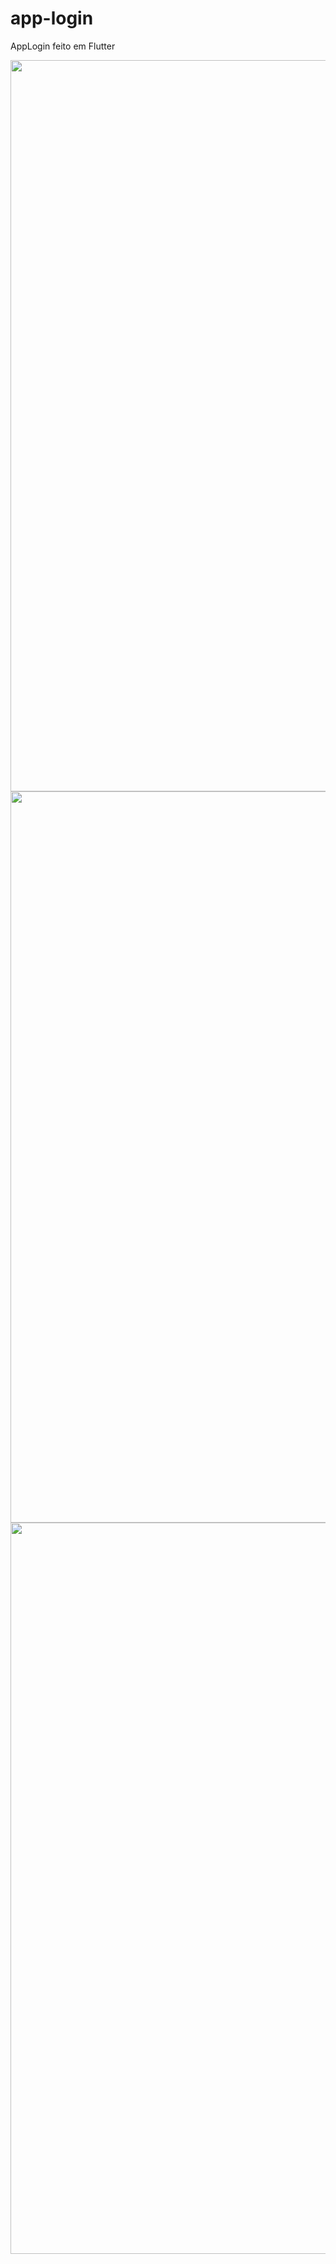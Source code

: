 # app-login
AppLogin feito em Flutter

<img src="https://user-images.githubusercontent.com/55992886/104612541-13466c00-5665-11eb-99a1-c3e159018f97.jpeg" width="540" height="1170">

<img src="https://user-images.githubusercontent.com/55992886/104612547-15102f80-5665-11eb-8974-5138646a3038.jpeg" width="540" height="1170">

<img src="https://user-images.githubusercontent.com/55992886/104612546-14779900-5665-11eb-88e4-339996f27b5b.jpeg" width="540" height="1170">
